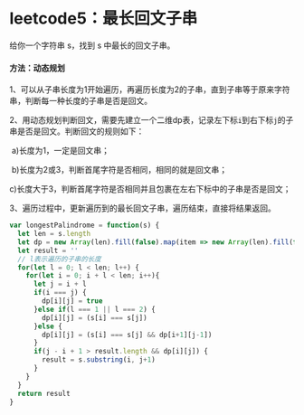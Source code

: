# leetcode5：最长回文子串

给你一个字符串 s，找到 s 中最长的回文子串。

#### 方法：动态规划

1、可以从子串长度为1开始遍历，再遍历长度为2的子串，直到子串等于原来字符串，判断每一种长度的子串是否是回文。

2、用动态规划判断回文，需要先建立一个二维dp表，记录左下标`i`到右下标`j`的子串是否是回文。判断回文的规则如下：

​	a)长度为1，一定是回文串；

​	b)长度为2或3，判断首尾字符是否相同，相同的就是回文串；

​	c)长度大于3，判断首尾字符是否相同并且包裹在左右下标中的子串是否是回文；

3、遍历过程中，更新遍历到的最长回文子串，遍历结束，直接将结果返回。

```javascript
var longestPalindrome = function(s) {
  let len = s.length
  let dp = new Array(len).fill(false).map(item => new Array(len).fill(false))
  let result = ''
  // l表示遍历的子串的长度
  for(let l = 0; l < len; l++) {
    for(let i = 0; i + l < len; i++){
      let j = i + l
      if(i === j) {
        dp[i][j] = true
      }else if(l === 1 || l === 2) {
        dp[i][j] = (s[i] === s[j])
      }else {
        dp[i][j] = (s[i] === s[j] && dp[i+1][j-1])
      }
      if(j - i + 1 > result.length && dp[i][j]) {
        result = s.substring(i, j+1)
      }
    }
  }
  return result
}
```
